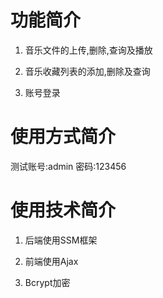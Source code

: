 # 功能简介

1. 音乐文件的上传,删除,查询及播放

2. 音乐收藏列表的添加,删除及查询

3. 账号登录

# 使用方式简介

测试账号:admin
   密码:123456

# 使用技术简介

1. 后端使用SSM框架

2. 前端使用Ajax

3. Bcrypt加密
